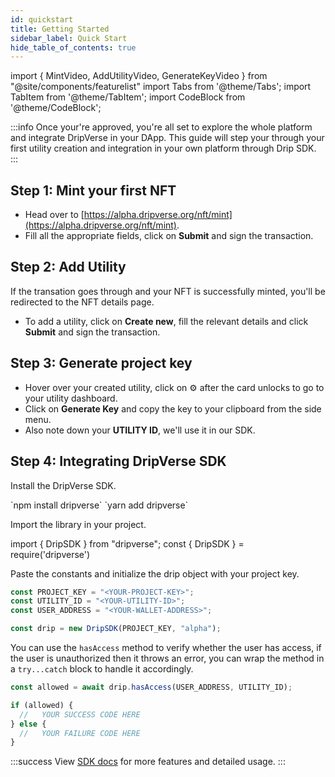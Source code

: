 ```yaml
---
id: quickstart
title: Getting Started
sidebar_label: Quick Start
hide_table_of_contents: true
---
```


import { MintVideo, AddUtilityVideo, GenerateKeyVideo } from "@site/components/featurelist"
import Tabs from '@theme/Tabs';
import TabItem from '@theme/TabItem';
import CodeBlock from '@theme/CodeBlock';

:::info
Once your're approved, you're all set to explore the whole platform and integrate DripVerse in your DApp. This guide will step your through your first utility creation and integration in your own platform through Drip SDK.
:::

## Step 1: Mint your first NFT

- Head over to [https://alpha.dripverse.org/nft/mint](https://alpha.dripverse.org/nft/mint).
- Fill all the appropriate fields, click on **Submit** and sign the transaction.

<MintVideo />

## Step 2: Add Utility

If the transation goes through and your NFT is successfully minted, you'll be redirected to the NFT details page.

- To add a utility, click on **Create new**, fill the relevant details and click **Submit** and sign the transaction.

<AddUtilityVideo />

## Step 3: Generate project key

- Hover over your created utility, click on ⚙️ after the card unlocks to go to your utility dashboard.
- Click on **Generate Key** and copy the key to your clipboard from the side menu.
- Also note down your **UTILITY ID**, we'll use it in our SDK.

<GenerateKeyVideo />

## Step 4: Integrating DripVerse SDK

Install the DripVerse SDK.

<Tabs>
  <TabItem value="npm" label="npm" default>
    <CodeBlock language="bash">
   `npm install dripverse`
    </CodeBlock>
  </TabItem>

  <TabItem value="yarn" label="yarn">
    <CodeBlock language="bash">
   `yarn add dripverse`
    </CodeBlock>
  </TabItem>
</Tabs>

Import the library in your project.

<Tabs>
  <TabItem value="react" label="React/Typescript" default>
    <CodeBlock language="bash">
   import { DripSDK } from "dripverse";
    </CodeBlock>
  </TabItem>

  <TabItem value="node" label="Node.js">
    <CodeBlock language="bash">
   const { DripSDK } = require('dripverse')
    </CodeBlock>
  </TabItem>
</Tabs>

Paste the constants and initialize the drip object with your project key.

```js
const PROJECT_KEY = "<YOUR-PROJECT-KEY>";
const UTILITY_ID = "<YOUR-UTILITY-ID>";
const USER_ADDRESS = "<YOUR-WALLET-ADDRESS>";

const drip = new DripSDK(PROJECT_KEY, "alpha");
```

You can use the `hasAccess` method to verify whether the user has access, if the user is unauthorized then it throws an error, you can wrap the method in a `try...catch` block to handle it accordingly.

```js
const allowed = await drip.hasAccess(USER_ADDRESS, UTILITY_ID);

if (allowed) {
  //   YOUR SUCCESS CODE HERE
} else {
  //   YOUR FAILURE CODE HERE
}
```

:::success
View [SDK docs](../sdk/js/00_intro.md) for more features and detailed usage.
:::
